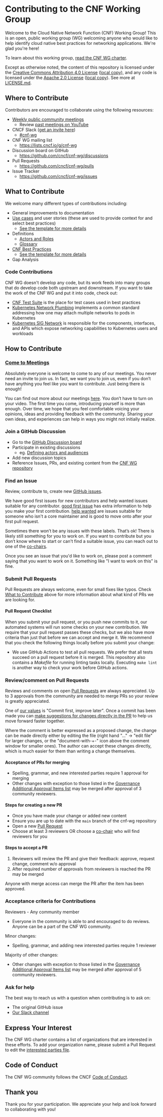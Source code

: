 # Contributing to the CNF Working Group

Welcome to the Cloud Native Network Function (CNF) Working Group! This is an open, public working group (WG) welcoming anyone who would like to help identify cloud native best practices for networking applications. We're glad you're here!

To learn about this working group, [read the CNF WG charter](charter.md).

Except as otherwise noted, the content of this repository is licensed under the [Creative Commons Attribution 4.0 License](https://creativecommons.org/licenses/by/4.0/) ([local copy](LICENSES/CC-BY-4.0.txt)), and any code is licensed under the [Apache 2.0 License](http://www.apache.org/licenses/LICENSE-2.0.html) ([local copy](LICENSES/APACHE-2.txt)). See more at [LICENSE.md](LICENSE.md).

## Where to Contribute

Contributors are encouraged to collaborate using the following resources:

- [Weekly public community meetings](https://github.com/cncf/cnf-wg#meetings)
  - Review [past meetings on YouTube](https://www.youtube.com/watch?v=3JPUOulYfxA&list=PLj6h78yzYM2PyMYvw5wiH01hthFb0qrOn)
- CNCF Slack ([get an invite here](https://slack.cncf.io/))
  - [#cnf-wg](https://cloud-native.slack.com/archives/C01F1LVAQCC)
- CNF WG mailing list
  - <https://lists.cncf.io/g/cnf-wg>
- Discussion board on GitHub
  - <https://github.com/cncf/cnf-wg/discussions>
- Pull Requests
  - <https://github.com/cncf/cnf-wg/pulls>
- Issue Tracker
  - <https://github.com/cncf/cnf-wg/issues>

## What to Contribute

We welcome many different types of contributions including:

- General improvements to documentation
- [Use cases](use-case/) and user stories (these are used to provide context for and select best practices)
  - [See the template for more details](use-case/NNNN-UC-template.md)
- Definitions
  - [Actors and Roles](https://github.com/cncf/cnf-wg/discussions/30)
  - [Glossary](doc/glossary.md)
- [CNF Best Practices](doc/best_cnf_dev.md)
  - [See the template for more details](cbpps/NNNN-cbpp-template.md)
- Gap Analysis

### Code Contributions

CNF WG doesn't develop any code, but its work feeds into many groups that do develop code both upstream and downstream. If you want to take the work of the CNF WG and put it into code, check out:

- [CNF Test Suite](https://github.com/cncf/cnf-testsuite) is the place for test cases used in best practices
- [Kubernetes Network Plumbing](https://github.com/k8snetworkplumbingwg) implements a common standard addressing how one may attach multiple networks to pods in Kubernetes
- [Kubernetes SIG Network](https://github.com/kubernetes/community/tree/master/sig-network) is responsible for the components, interfaces, and APIs which expose networking capabilities to Kubernetes users and workloads

## How to Contribute

### [Come to Meetings](#meetings)

Absolutely everyone is welcome to come to any of our meetings. You never need an
invite to join us. In fact, we want you to join us, even if you don’t have
anything you feel like you want to contribute. Just being there is enough!

You can find out more about our meetings [here](https://github.com/cncf/cnf-wg#meetings). You don’t have to turn on
your video. The first time you come, introducing yourself is more than enough.
Over time, we hope that you feel comfortable voicing your opinions, ideas and providing feedback with the community. Sharing your own ideas, and experiences can help in ways you might not initially realize.

### Join a GitHub Discussion

- Go to the [GitHub Discussion board](https://github.com/cncf/cnf-wg/discussions)
- Participate in existing discussions
  - eg. [Defining actors and audiences](https://github.com/cncf/cnf-wg/discussions/30)
- Add new discussion topics
- Reference Issues, PRs, and existing content from the [CNF WG repository](https://github.com/cncf/cnf-wg)

### Find an Issue

Review, contribute to, create new [GitHub issues](https://github.com/cncf/cnf-wg/issues).

We have good first issues for new contributors and help wanted issues suitable
for any contributor. [good first issue](https://github.com/cncf/cnf-wg/labels/good%20first%20issue) has extra information to
help you make your first contribution. [help wanted](https://github.com/cncf/cnf-wg/labels/help%20wanted) are issues
suitable for someone who isn't a core maintainer and is good to move onto after
your first pull request.

Sometimes there won’t be any issues with these labels. That’s ok! There is
likely still something for you to work on. If you want to contribute but you
don’t know where to start or can't find a suitable issue, you can reach out to one of the [co-chairs](#current-co-chairs).  

Once you see an issue that you'd like to work on, please post a comment saying
that you want to work on it. Something like "I want to work on this" is fine.

### Submit Pull Requests

Pull Requests are always welcome, even for small fixes like typos. Check [What to Contribute](#what-to-contribute) above for more information about what kind of PRs we are looking for.

#### Pull Request Checklist

When you submit your pull request, or you push new commits to it, our automated
systems will run some checks on your new contribution. We require that your pull request
passes these checks, but we also have more criteria than just that before we can
accept and merge it. We recommend that you check the following things locally
before you submit your change:

- We use GitHub Actions to test all pull requests. We prefer that all tests succeed on a pull request before it is merged. This repository also contains a *Makefile* for running linting tasks locally. Executing `make lint`  is another way to check your work before GitHub actions.

### Review/comment on Pull Requests

Reviews and comments on open [Pull Requests](https://github.com/cncf/cnf-wg/pulls) are always appreciated.
Up to 3 approvals from the community are needed to merge PRs so your review is greatly appreciated.

<!-- markdown-link-check-disable -->
One of [our values](charter.md#values) is "Commit first, improve later". Once a commit has been made you can [make suggestions for changes directly in the PR](https://docs.github.com/en/github/collaborating-with-issues-and-pull-requests/commenting-on-a-pull-request#adding-line-comments-to-a-pull-request) to help us move forward faster together.
<!-- markdown-link-check-enable -->

Where the comment is better expressed as a proposed change, the change can be made directly either by editing the file (right hand "..." -> "edit file" for larger changes, or the "document-with-+-" icon above the comment window for smaller ones).   The author can accept these changes directly, which is much easier for them than writing a change themselves.

#### Acceptance of PRs for merging

- Spelling, grammar, and new interested parties require 1 approval for merging
- Other changes with exception to those listed in the [Governance Additional Approval Items list](GOVERNANCE.md#additional-approval-items) may be merged after approval of 3 community reviewers.

#### Steps for creating a new PR

- Once you have made your change or added new content
- Ensure you are up to date with the `main` branch of the cnf-wg repository
- Open a new [Pull Request](https://github.com/cncf/cnf-wg/pulls)
- Choose at least 3 reviewers OR choose a [co-chair](GOVERNANCE.md#chairs) who will find reviewers for you

#### Steps to accept a PR

1. Reviewers will review the PR and give their feedback: approve, request change, comment w/o approval
1. After required number of approvals from reviewers is reached the PR may be merged

Anyone with merge access can merge the PR after the item has been approved.

### Acceptance criteria for Contributions

Reviewers - Any community member

- Everyone in the community is able to and encouraged to do reviews. Anyone can be a part of the CNF WG community.

Minor changes:

- Spelling, grammar, and adding new interested parties require 1 reviewer

Majority of other changes:

- Other changes with exception to those listed in the [Governance Additional Approval Items list](GOVERNANCE.md#additional-approval-items) may be merged after approval of 5 community reviewers.

### Ask for help

The best way to reach us with a question when contributing is to ask on:

- The original GitHub issue
- [Our Slack channel](https://cloud-native.slack.com/archives/C01F1LVAQCC)

## Express Your Interest

The CNF WG charter contains a list of organizations that are interested in these efforts. To add your organization name, please submit a Pull Request to edit the [interested parties file](interested-parties.md).

## Code of Conduct

The CNF WG community follows the CNCF [Code of Conduct](code-of-conduct.md).

## Thank you

Thank you for your participation. We appreciate your help and look forward to collaborating with you!
